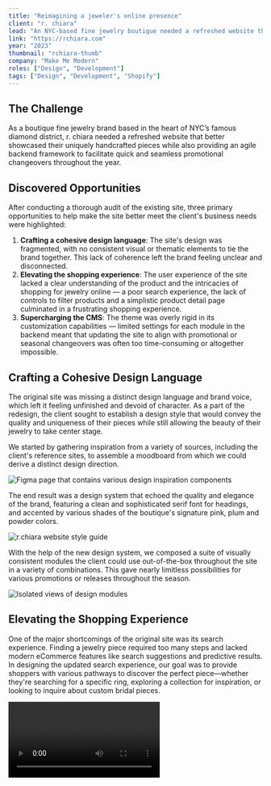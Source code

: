 ```yaml
---
title: "Reimagining a jeweler's online presence"
client: "r. chiara"
lead: "An NYC-based fine jewelry boutique needed a refreshed website that better showcased their bespoke pieces, along with an agile backend framework for seamless promotional changeovers."
link: "https://rchiara.com"
year: "2023"
thumbnail: "rchiara-thumb"
company: "Make Me Modern"
roles: ["Design", "Development"]
tags: ["Design", "Development", "Shopify"]
---
```


<!-- markdownlint-disable no-inline-html -->

<script>
  import Divider from '$lib/Divider.svelte';
  import Video from '$lib/Video.svelte';
  import Image from '$lib/Image.svelte';
</script>

## The Challenge

As a boutique fine jewelry brand based in the heart of NYC’s famous diamond district, r. chiara needed a refreshed website that better showcased their uniquely handcrafted pieces while also providing an agile backend framework to facilitate quick and seamless promotional changeovers throughout the year.

## Discovered Opportunities

After conducting a thorough audit of the existing site, three primary opportunities to help make the site better meet the client's business needs were highlighted:

1. **Crafting a cohesive design language**: The site's design was fragmented, with no consistent visual or thematic elements to tie the brand together. This lack of coherence left the brand feeling unclear and disconnected.
2. **Elevating the shopping experience**: The user experience of the site lacked a clear understanding of the product and the intricacies of shopping for jewelry online — a poor search experience, the lack of controls to filter products and a simplistic product detail page culminated in a frustrating shopping experience.
3. **Supercharging the CMS**: The theme was overly rigid in its customization capabilities — limited settings for each module in the backend meant that updating the site to align with promotional or seasonal changeovers was often too time-consuming or altogether impossible.

<Divider />

## Crafting a Cohesive Design Language

The original site was missing a distinct design language and brand voice, which left it feeling unfinished and devoid of character. As a part of the redesign, the client sought to establish a design style that would convey the quality and uniqueness of their pieces while still allowing the beauty of their jewelry to take center stage.

We started by gathering inspiration from a variety of sources, including the client's reference sites, to assemble a moodboard from which we could derive a distinct design direction.

<Image name="rchiara-process-1" caption="A look into our ideation space" alt="Figma page that contains various design inspiration components" />

The end result was a design system that echoed the quality and elegance of the brand, featuring a clean and sophisticated serif font for headings, and accented by various shades of the boutique's signature pink, plum and powder colors.

<Image name="rchiara-styleguide" caption="A sampling of design elements used across the site" alt="r.chiara website style guide" />

With the help of the new design system, we composed a suite of visually consistent modules the client could use out-of-the-box throughout the site in a variety of combinations.  This gave nearly limitless possibilities for various promotions or releases throughout the season.

<Image name="rchiara-modules" caption="A look at a few of the content modules used on the site" alt="Isolated views of design modules" />

<Divider />

## Elevating the Shopping Experience

One of the major shortcomings of the original site was its search experience. Finding a jewelry piece required too many steps and lacked modern eCommerce features like search suggestions and predictive results. In designing the updated search experience, our goal was to provide shoppers with various pathways to discover the perfect piece—whether they're searching for a specific ring, exploring a collection for inspiration, or looking to inquire about custom bridal pieces.

<Video name="rchiara-video-search" caption="The new predictive search feature in action"/>

Product filtering and sorting on the previous site were notably limited, providing just a handful of options. Our redesigned experience gave shoppers more control, enabling them to easily filter products by price range and metal type, ensuring they could find exactly what they were looking for.

<Video name="rchiara-video-filter" caption="Shoppers can filter by price, metal, gemstone and more"/>

A key highlight of our redesign was the transformation of the product detail page, where we aimed to enhance the way shoppers interact with and appreciate the jewelry. The client desired the capability to include high-resolution videos to showcase their jewelry, along with the option to zoom in on images. Our solution was a comprehensive media gallery that allowed shoppers to explore each piece in stunning detail.

<Video name="rchiara-video-pdp" caption="An enhanced shopping experience on the main product page"/>

<Divider />

## Supercharging the CMS

A crucial component of the redesign was ensuring the client had control over the content and layout via Shopify's content management system. The previous theme was purchased through Shopify's theme market, meaning it lacked a lot of the settings that we were able to offer with a bespoke theme.

To help differentiate sections on each page and break up large areas of white space, nearly every module included a `color_scheme` setting to change the foreground, background and accent colors. They could even create their own color schemes if they desired.

This gave the client the freedom to test out different looks and color combinations across the site without having to get in touch with one of our developers first.

<Image name="rchiara-cms-colors" caption="Shopify's global settings schema allowed us to compose the color schemes used on the store" alt="Isolated views of design modules" />

<Divider />

## Outcomes

